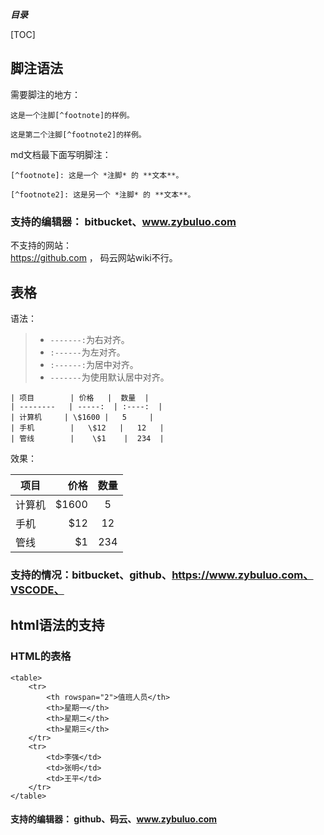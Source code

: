***目录***    

[TOC]

## 脚注语法   

需要脚注的地方：    
```
这是一个注脚[^footnote]的样例。

这是第二个注脚[^footnote2]的样例。
```  

md文档最下面写明脚注：    
```
[^footnote]: 这是一个 *注脚* 的 **文本**。

[^footnote2]: 这是另一个 *注脚* 的 **文本**。

```    
### 支持的编辑器： bitbucket、www.zybuluo.com

不支持的网站：   
https://github.com ， 码云网站wiki不行。        


## 表格    

语法：    

> - `-------:`为右对齐。
> - `:------`为左对齐。
> - `:------:`为居中对齐。
> - `-------`为使用默认居中对齐。    

```
| 项目        | 价格   |  数量  |
| --------   | -----:  | :----:  |
| 计算机     | \$1600 |   5     |
| 手机        |   \$12   |   12   |
| 管线        |    \$1    |  234  |
```   

效果：    

| 项目        | 价格   |  数量  |
| --------   | -----:  | :----:  |
| 计算机     | \$1600 |   5     |
| 手机        |   \$12   |   12   |
| 管线        |    \$1    |  234  |     

### 支持的情况：bitbucket、github、https://www.zybuluo.com、VSCODE、   

## html语法的支持   

### HTML的表格   

```
<table>
    <tr>
        <th rowspan="2">值班人员</th>
        <th>星期一</th>
        <th>星期二</th>
        <th>星期三</th>
    </tr>
    <tr>
        <td>李强</td>
        <td>张明</td>
        <td>王平</td>
    </tr>
</table>
```   

#### 支持的编辑器： github、码云、www.zybuluo.com